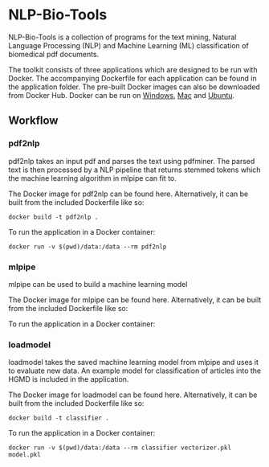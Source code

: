 # NLP-Bio-Tools #

NLP-Bio-Tools is a collection of programs for the text mining, Natural Language Processing (NLP) and Machine Learning (ML) classification of biomedical pdf documents.

The toolkit consists of three applications which are designed to be run with Docker. The accompanying Dockerfile for each application can be found in the application folder. The pre-built Docker images can also be downloaded from Docker Hub. Docker can be run on [Windows](https://docs.docker.com/docker-for-windows/install/), [Mac](https://docs.docker.com/docker-for-mac/install/) and [Ubuntu](https://docs.docker.com/install/linux/docker-ce/ubuntu/).

## Workflow ##

### pdf2nlp ###
pdf2nlp takes an input pdf and parses the text using pdfminer. The parsed text is then processed by a NLP pipeline that returns stemmed tokens which the machine learning algorithm in mlpipe can fit to.

The Docker image for pdf2nlp can be found here. Alternatively, it can be built from the included Dockerfile like so:
```
docker build -t pdf2nlp .
```
To run the application in a Docker container:
```
docker run -v $(pwd)/data:/data --rm pdf2nlp
```

### mlpipe ###
mlpipe can be used to build a machine learning model 

The Docker image for mlpipe can be found here. Alternatively, it can be built from the included Dockerfile like so:

To run the application in a Docker container:

### loadmodel ###
loadmodel takes the saved machine learning model from mlpipe and uses it to evaluate new data. An example model for classification of articles into the HGMD is included in the application.

The Docker image for loadmodel can be found here. Alternatively, it can be built from the included Dockerfile like so:
```
docker build -t classifier .
```
To run the application in a Docker container:
```
docker run -v $(pwd)/data:/data --rm classifier vectorizer.pkl model.pkl
```
